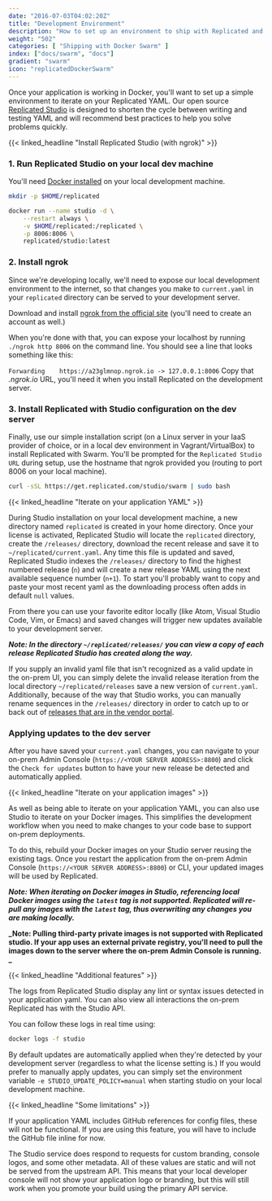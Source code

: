 ```yaml
---
date: "2016-07-03T04:02:20Z"
title: "Development Environment"
description: "How to set up an environment to ship with Replicated and Docker Swarm"
weight: "502"
categories: [ "Shipping with Docker Swarm" ]
index: ["docs/swarm", "docs"]
gradient: "swarm"
icon: "replicatedDockerSwarm"
---
```


Once your application is working in Docker, you'll want to set up a simple environment to iterate on your Replicated YAML. Our open source [Replicated Studio](https://github.com/replicatedhq/studio) is designed to shorten the cycle between writing and testing YAML and will recommend best practices to help you solve problems quickly.

{{< linked_headline "Install Replicated Studio (with ngrok)" >}}

### 1. Run Replicated Studio on your local dev machine
You'll need [Docker installed](https://www.docker.com/community-edition) on your local development machine.

```bash
mkdir -p $HOME/replicated

docker run --name studio -d \
    --restart always \
    -v $HOME/replicated:/replicated \
    -p 8006:8006 \
    replicated/studio:latest
```

### 2. Install ngrok

Since we're developing locally, we'll need to expose our local development environment to the internet, so that changes you make to `current.yaml` in your `replicated` directory can be served to your development server.

Download and install [ngrok from the official site](https://ngrok.com/download) (you'll need to create an account as well.)

When you're done with that, you can expose your localhost by running `./ngrok http 8006` on the command line. You should see a line that looks something like this:

`Forwarding    https://a23glmnop.ngrok.io -> 127.0.0.1:8006`
Copy that *.ngrok.io* URL, you'll need it when you install Replicated on the development server.

### 3. Install Replicated with Studio configuration on the dev server

Finally, use our simple installation script (on a Linux server in your IaaS provider of choice, or in a local dev environment in Vagrant/VirtualBox) to install Replicated with Swarm. You'll be prompted for the `Replicated Studio URL` during setup, use the hostname that ngrok provided you (routing to port 8006 on your local machine).

```bash
curl -sSL https://get.replicated.com/studio/swarm | sudo bash
```

{{< linked_headline "Iterate on your application YAML" >}}

During Studio installation on your local development machine, a new directory named `replicated` is created in your home directory. Once your license is activated, Replicated Studio will locate the `replicated` directory, create the `/releases/` directory, download the recent release and save it to `~/replicated/current.yaml`. Any time this file is updated and saved, Replicated Studio indexes the `/releases/` directory to find the highest numbered release (`n`) and will create a new release YAML using the next available sequence number (`n+1`). To start you'll probably want to copy and paste your most recent yaml as the downloading process often adds in default `null` values.

From there you can use your favorite editor locally (like Atom, Visual Studio Code, Vim, or Emacs) and saved changes will trigger new updates available to your development server.

**_Note: In the directory `~/replicated/releases/` you can view a copy of each release Replicated Studio has created along the way._**

If you supply an invalid yaml file that isn't recognized as a valid update in the on-prem UI, you can simply delete the invalid release iteration from the local directory `~/replicated/releases` save a new version of `current.yaml`. Additionally, because of the way that Studio works, you can manually rename sequences in the `/releases/` directory in order to catch up to or back out of [releases that are in the vendor portal](https://vendor.replicated.com/releases).

### Applying updates to the dev server

After you have saved your `current.yaml` changes, you can navigate to your on-prem Admin Console (`https://<YOUR SERVER ADDRESS>:8800`) and click the `Check for updates` button to have your new release be detected and automatically applied.

{{< linked_headline "Iterate on your application images" >}}

As well as being able to iterate on your application YAML, you can also use Studio to iterate on your Docker images. This simplifies the development workflow when you need to make changes to your code base to support on-prem deployments.

To do this, rebuild your Docker images on your Studio server reusing the existing tags. Once you restart the application from the on-prem Admin Console (`https://<YOUR SERVER ADDRESS>:8800`) or CLI, your updated images will be used by Replicated.

**_Note: When iterating on Docker images in Studio, referencing local Docker images using the `latest` tag is not supported. Replicated will re-pull any images with the `latest` tag, thus overwriting any changes you are making locally._**

**_Note: Pulling third-party private images is not supported with Replicated studio. If your app uses an external private registry, you'll need to pull the images down to the server where the on-prem Admin Console is running. _**

{{< linked_headline "Additional features" >}}

The logs from Replicated Studio display any lint or syntax issues detected in your application yaml. You can also view all interactions the on-prem Replicated has with the Studio API.

You can follow these logs in real time using:

```bash
docker logs -f studio
```

By default updates are automatically applied when they're detected by your development server (regardless to what the license setting is.) If you would prefer to manually apply updates, you can simply set the environment variable `-e STUDIO_UPDATE_POLICY=manual` when starting studio on your local development machine.

{{< linked_headline "Some limitations" >}}

If your application YAML includes GitHub references for config files, these will not be functional. If you are using this feature, you will have to include the GitHub file inline for now.

The Studio service does respond to requests for custom branding, console logos, and some other metadata. All of these values are static and will not be served from the upstream API. This means that your local developer console will not show your application logo or branding, but this will still work when you promote your build using the primary API service.
